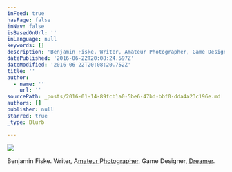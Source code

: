 ```yaml
---
inFeed: true
hasPage: false
inNav: false
isBasedOnUrl: ''
inLanguage: null
keywords: []
description: 'Benjamin Fiske. Writer, Amateur Photographer, Game Designer, Dreamer.'
datePublished: '2016-06-22T20:08:24.597Z'
dateModified: '2016-06-22T20:08:20.752Z'
title: ''
author:
  - name: ''
    url: ''
sourcePath: _posts/2016-01-14-89fcb1a0-5be6-47bd-bbf0-dda4a23c196e.md
authors: []
publisher: null
starred: true
_type: Blurb

---
```

![](https://the-grid-user-content.s3-us-west-2.amazonaws.com/8d1b268c-c7e5-49d2-93cc-3503741e270e.jpg)

Benjamin Fiske. Writer, A[mateur ][0]P[hotographer][1], Game Designer, [Dreamer][2].

[0]: http://photography.benjaminblue.me/
[1]: null
[2]: http://blog.benjaminblue.me/